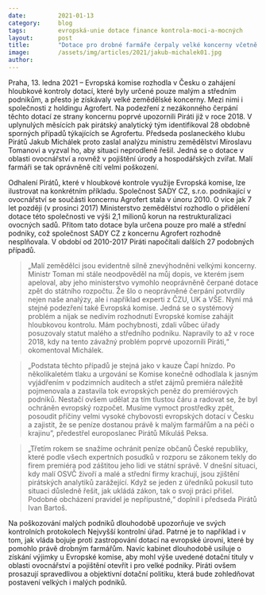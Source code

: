 ```yaml
---
date:         2021-01-13
category:     blog
tags:         evropská-unie dotace finance kontrola-moci-a-mocných
layout:       post
title:        "Dotace pro drobné farmáře čerpaly velké koncerny včetně Agrofertu. Odhalení Pirátů vedou k hloubkové kontrole Evropské komise "
image:        /assets/img/articles/2021/jakub-michalek01.jpg
author:       
---
```




Praha, 13. ledna 2021 – Evropská komise rozhodla v Česku o zahájení hloubkové kontroly dotací, které byly určené pouze malým a středním podnikům, a přesto je získávaly velké zemědělské koncerny. Mezi nimi i společnosti z holdingu Agrofert. Na podezření z nezákonného čerpání těchto dotací ze strany koncernu poprvé upozornili Piráti již v roce 2018. V uplynulých měsících pak pirátský analytický tým identifikoval 28 obdobně sporných případů týkajících se Agrofertu. Předseda poslaneckého klubu Pirátů Jakub Michálek proto zaslal analýzu ministru zemědělství Miroslavu Tomanovi a vyzval ho, aby situaci neprodleně řešil. Jedná se o dotace v oblasti ovocnářství a rovněž v pojištění úrody a hospodářských zvířat. Malí farmáři se tak oprávněně cítí velmi poškození. 

Odhalení Pirátů, které v hloubkové kontrole využije Evropská komise, lze ilustrovat na konkrétním příkladu. Společnost SADY CZ, s.r.o. podnikající v ovocnářství se součásti koncernu Agrofert stala v únoru 2010. O více jak 7 let později (v prosinci 2017) Ministerstvo zemědělství rozhodlo o přidělení dotace této společnosti ve výši 2,1 milionů korun na restrukturalizaci ovocných sadů. Přitom tato dotace byla určena pouze pro malé a střední podniky, což společnost SADY CZ z koncernu Agrofert rozhodně nesplňovala. V období od 2010-2017 Piráti napočítali dalších 27 podobných případů.

> „Malí zemědělci jsou evidentně silně znevýhodněni velkými koncerny. Ministr Toman mi stále neodpověděl na můj dopis, ve kterém jsem apeloval, aby jeho ministerstvo vymohlo neoprávněně čerpané dotace zpět do státního rozpočtu. Že šlo o neoprávněné čerpání potvrdily nejen naše analýzy, ale i například experti z ČZU, UK a VŠE. Nyní má stejné podezření také Evropská komise. Jedná se o systémový problém a nijak se nedivím rozhodnutí Evropské komise zahájit hloubkovou kontrolu. Mám pochybnosti, zdali vůbec úřady posuzovaly statut malého a středního podniku. Napravily to až v roce 2018, kdy na tento závažný problém poprvé upozornili Piráti,“ okomentoval Michálek.

> „Podstata těchto případů je stejná jako v kauze Čapí hnízdo. Po několikaletém tlaku a urgování se Komise konečně odhodlala k jasným vyjádřením v podzimních auditech a střet zájmů premiéra náležitě pojmenovala a zastavila tok evropských peněz do premiérových podniků. Nestačí ovšem udělat za tím tlustou čáru a radovat se, že byl ochráněn evropský rozpočet. Musíme vymoct prostředky zpět, posoudit příčiny velmi vysoké chybovosti evropských dotací v Česku a zajistit, že se peníze dostanou právě k malým farmářům a na péči o krajinu”, předestřel europoslanec Pirátů Mikuláš Peksa. 

> „Třetím rokem se snažíme ochránit peníze občanů České republiky, které podle všech expertních posudků v rozporu se zákonem tekly do firem premiéra pod záštitou jeho lidi ve státní správě. V dnešní situaci, kdy malí OSVČ živoří a malé a střední firmy krachují, jsou zjištění pirátských analytiků zarážející. Když se jeden z úředníků pokusil tuto situaci důsledně řešit, jak ukládá zákon, tak o svoji práci přišel. Podobné obcházení pravidel je nepřípustné,“ doplnil i předseda Pirátů Ivan Bartoš.

Na poškozování malých podniků dlouhodobě upozorňuje ve svých kontrolních protokolech Nejvyšší kontrolní úřad. Patrné je to například i v tom, jak vláda bojuje proti zastropování dotací na evropské úrovni, které by pomohlo právě drobným farmářům. Navíc kabinet dlouhodobě usiluje o získání výjimky u Evropské komise, aby mohl výše uvedené dotační tituly v oblasti ovocnářství a pojištění otevřít i pro velké podniky. Piráti ovšem prosazují spravedlivou a objektivní dotační politiku, která bude zohledňovat postavení velkých i malých podniků. 


